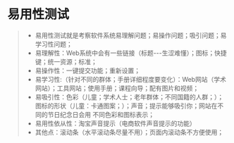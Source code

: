 # 易用性测试
>* 易用性测试就是考察软件系统易理解问题；易操作问题；吸引问题；易学习性问题；
>*  易理解性：Web系统中会有一些链接（标题---生涩难懂）；图标；快捷键；统一资源；标准；
>*  易操作性：一键提交功能；重新设置；
>*  易学习性:（针对不同的群体；手册详细程度要变化）：Web网站（学术网站）；工具网站；使用手册；课程向导；配有图片和视频；
>*  易吸引性：色彩（儿童；学术人士；老年群体；不同国籍的人群；）；图标的形状（儿童：卡通图案；）；声音；提示能够吸引你；网站在不同的节日纪念日会用 不同色彩和图标表示；
>*  易用性依从性：淘宝声音提示（电商软件声音提示的功能）
>*  其他点：滚动条（水平滚动条尽量不用）；页面内滚动条不方便使用；